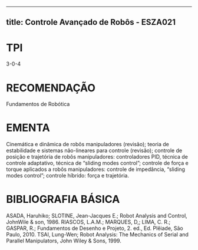 
---
title: Controle Avançado de Robôs - ESZA021 
---

# TPI

3-0-4

# RECOMENDAÇÃO

Fundamentos de Robótica

# EMENTA

Cinemática e dinâmica de robôs manipuladores (revisão); teoria de estabilidade e sistemas não-lineares para controle (revisão); controle de posição e trajetória de robôs manipuladores: controladores PID, técnica de controle adaptativo, técnica de “sliding modes control”; controle de força e torque aplicados a robôs manipuladores: controle de impedância, “sliding modes control”; controle híbrido: força e trajetória.

# BIBLIOGRAFIA BÁSICA

ASADA, Haruhiko; SLOTINE, Jean-Jacques E.; Robot Analysis and Control, JohnWile & son, 1986.
RIASCOS, L.A.M.; MARQUES, D,; LIMA, C. R.; GASPAR, R.; Fundamentos de Desenho e Projeto, 2. ed., Ed. Plêiade, São Paulo, 2010.
TSAI, Lung-Wen; Robot Analysis: The Mechanics of Serial and Parallel Manipulators, John Wiley & Sons, 1999.
        